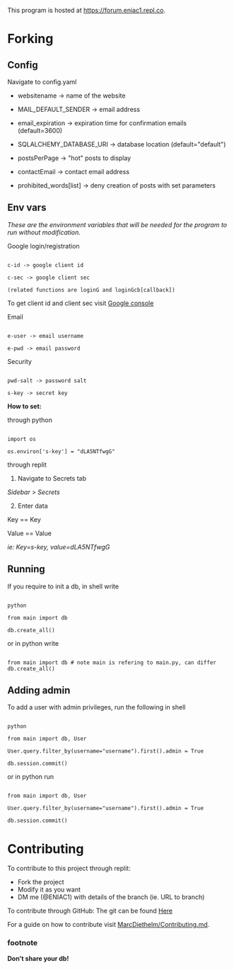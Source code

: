 This program is hosted at https://forum.eniac1.repl.co.

# Forking

## Config

Navigate to config.yaml

  

- websitename -> name of the website

- MAIL_DEFAULT_SENDER -> email address

- email_expiration -> expiration time for confirmation emails (default=3600)

- SQLALCHEMY_DATABASE_URI -> database location (default="default")

- postsPerPage -> "hot" posts to display

- contactEmail -> contact email address

- prohibited_words[list] -> deny creation of posts with set parameters

  

## Env vars

*These are the environment variables that will be needed for the program to run without modification.*

  

Google login/registration

```

c-id -> google client id

c-sec -> google client sec

(related functions are loginG and loginGcb[callback])

```
To get client id and client sec visit [Google console](https://console.developers.google.com/)

  

Email

```

e-user -> email username

e-pwd -> email password

```

  

Security

```

pwd-salt -> password salt

s-key -> secret key

```

  

**How to set:**

  

through python

```

import os

os.environ['s-key'] = "dLA5NTfwgG"

```

through replit

1. Navigate to Secrets tab

*Sidebar > Secrets*

2. Enter data

Key == Key

Value == Value

*ie: Key=s-key, value=dLA5NTfwgG*

  
  

## Running

If you require to init a db, in shell write

```

python

from main import db

db.create_all()

```

or in python write

```

from main import db # note main is refering to main.py, can differ
db.create_all()

```

  

## Adding admin

To add a user with admin privileges, run the following in shell

```

python

from main import db, User

User.query.filter_by(username="username").first().admin = True

db.session.commit()

```

or in python run

```

from main import db, User

User.query.filter_by(username="username").first().admin = True

db.session.commit()

```

# Contributing

To contribute to this project through replit:
- Fork the project
- Modify it as you want
- DM me (@ENIAC1) with details of the branch (ie. URL to branch)

To contribute through GitHub:
The git can be found [Here](https://github.com/I-naY-reversed/forum)

For a guide on how to contribute visit [MarcDiethelm/Contributing.md](https://github.com/ReplDepot/replit-desktop/blob/dev/.github/CONTRIBUTING.md).

### footnote
**Don't share your db!**